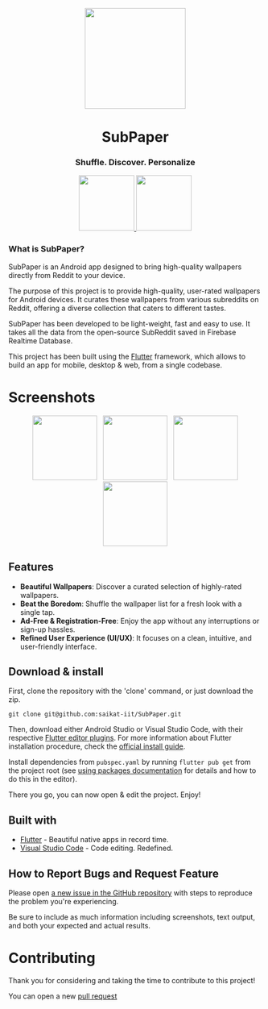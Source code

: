 <p align="center">
  <img src="https://raw.githubusercontent.com/saikat-iit/SubPaper/main/assets/logo.png" width="200">
</p>
<h1 align="center">SubPaper</h1>
<h3 align="center"> Shuffle. Discover. Personalize</h3>

<p align="center">
  <a href="https://saikat-iit.github.io/SubPaper/apk/stable/SubPaper_v1.2.2.apk">
    <img src="https://img.shields.io/badge/Direct-Download-green", width="110">
  </a>
  <a href="https://www.buymeacoffee.com/saikat.in">
    <img src="https://img.buymeacoffee.com/button-api/?text=Buy me a coffee&emoji=☕&slug=saikat.in&button_colour=FFDD00&font_colour=000000&font_family=Cookie&outline_colour=000000&coffee_colour=ffffff" width="110">
  </a>
</p>

### What is SubPaper?

SubPaper is an Android app designed to bring high-quality wallpapers directly from Reddit to your device.

The purpose of this project is to provide high-quality, user-rated wallpapers for Android devices. It curates these wallpapers from various subreddits on Reddit, offering a diverse collection that caters to different tastes.

SubPaper has been developed to be light-weight, fast and easy to use. It takes all the data from the open-source SubReddit saved in Firebase Realtime Database.

This project has been built using the [Flutter](https://flutter.io/) framework, which allows to build an app for mobile, desktop & web, from a single codebase.

# Screenshots
<p align="center">
  <img src="https://raw.githubusercontent.com/saikat-iit/SubPaper/gh-pages/src/screenshots/img1.jpg" width="128" hspace="4">
  <img src="https://raw.githubusercontent.com/saikat-iit/SubPaper/gh-pages/src/screenshots/img2.jpg" width="128" hspace="4">
  <img src="https://raw.githubusercontent.com/saikat-iit/SubPaper/gh-pages/src/screenshots/img3.jpg" width="128" hspace="4">
  <img src="https://raw.githubusercontent.com/saikat-iit/SubPaper/gh-pages/src/screenshots/img4.jpg" width="128" hspace="4">
</p>

## Features

- **Beautiful Wallpapers**: Discover a curated selection of highly-rated wallpapers.
- **Beat the Boredom**: Shuffle the wallpaper list for a fresh look with a single tap.
- **Ad-Free & Registration-Free**: Enjoy the app without any interruptions or sign-up hassles.
- **Refined User Experience (UI/UX)**: It focuses on a clean, intuitive, and user-friendly interface.

## Download & install

First, clone the repository with the 'clone' command, or just download the zip.

```Terminal
git clone git@github.com:saikat-iit/SubPaper.git
```

Then, download either Android Studio or Visual Studio Code, with their respective [Flutter editor plugins](https://flutter.io/get-started/editor/). For more information about Flutter installation procedure, check the [official install guide](https://flutter.io/get-started/install/).

Install dependencies from `pubspec.yaml` by running `flutter pub get` from the project root (see [using packages documentation](https://flutter.io/using-packages/#adding-a-package-dependency-to-an-app) for details and how to do this in the editor).

There you go, you can now open & edit the project. Enjoy!

## Built with

- [Flutter](https://flutter.dev/) - Beautiful native apps in record time.
- [Visual Studio Code](https://code.visualstudio.com/) - Code editing. Redefined.


## How to Report Bugs and Request Feature

Please open [a new issue in the GitHub repository](https://github.com/saikat-iit/SubPaper/issues/new) with steps to reproduce the problem you're experiencing.

Be sure to include as much information including screenshots, text output, and both your expected and actual results.

# Contributing     
Thank you for considering and taking the time to contribute to this project!

You can open a new [pull request](https://github.com/saikat-iit/SubPaper/pulls)
